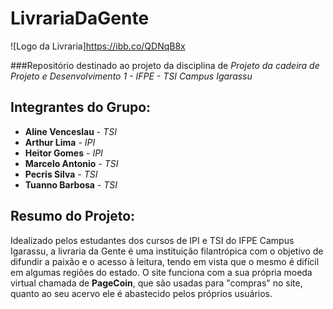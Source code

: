 # LivrariaDaGente
  ![Logo da Livraria]https://ibb.co/QDNqB8x
  
###Repositório destinado ao projeto da disciplina de *Projeto da cadeira de Projeto e Desenvolvimento 1 - IFPE - TSI  Campus Igarassu*

## Integrantes do Grupo:
- **Aline Venceslau** - *TSI*
- **Arthur Lima** - *IPI*
- **Heitor Gomes** - *IPI*
- **Marcelo Antonio** - *TSI*
- **Pecris Silva** - *TSI*
- **Tuanno Barbosa** - *TSI*

## Resumo do Projeto:
Idealizado pelos estudantes dos cursos de IPI e TSI do IFPE Campus Igarassu, a livraria da Gente é uma instituição filantrópica com o objetivo de difundir a paixão e o acesso à leitura, tendo em vista que o mesmo é difícil em algumas regiões do estado. O site funciona com a sua própria moeda virtual chamada de **PageCoin**, que são usadas para "compras" no site, quanto ao seu acervo ele é abastecido pelos próprios usuários.   
